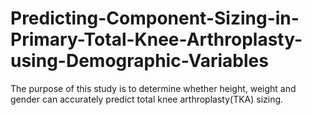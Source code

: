 # Predicting-Component-Sizing-in-Primary-Total-Knee-Arthroplasty-using-Demographic-Variables
The purpose of this study is to determine whether height, weight and gender can accurately predict total knee arthroplasty(TKA) sizing.
